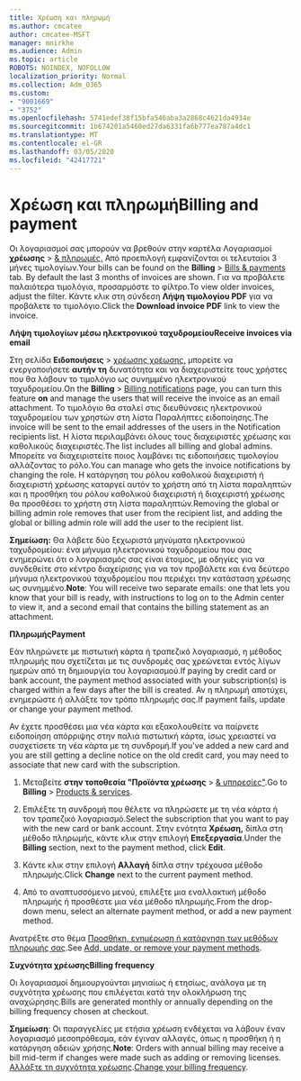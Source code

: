 ```yaml
---
title: Χρέωση και πληρωμή
ms.author: cmcatee
author: cmcatee-MSFT
manager: mnirkhe
ms.audience: Admin
ms.topic: article
ROBOTS: NOINDEX, NOFOLLOW
localization_priority: Normal
ms.collection: Adm_O365
ms.custom:
- "9001669"
- "3752"
ms.openlocfilehash: 5741edef38f15bfa546aba3a2868c4621da4934e
ms.sourcegitcommit: 1b674201a5460ed27da6331fa6b777ea787a4dc1
ms.translationtype: MT
ms.contentlocale: el-GR
ms.lasthandoff: 03/05/2020
ms.locfileid: "42417721"
---
```

# <a name="billing-and-payment"></a><span data-ttu-id="3a5ac-102">Χρέωση και πληρωμή</span><span class="sxs-lookup"><span data-stu-id="3a5ac-102">Billing and payment</span></span>

<span data-ttu-id="3a5ac-103">Οι λογαριασμοί σας μπορούν να βρεθούν στην καρτέλα Λογαριασμοί **χρέωσης** > [& πληρωμές.](https://go.microsoft.com/fwlink/p/?linkid=848039)  Από προεπιλογή εμφανίζονται οι τελευταίοι 3 μήνες τιμολογίων.</span><span class="sxs-lookup"><span data-stu-id="3a5ac-103">Your bills can be found on the **Billing** > [Bills & payments](https://go.microsoft.com/fwlink/p/?linkid=848039) tab.  By default the last 3 months of invoices are shown.</span></span>  <span data-ttu-id="3a5ac-104">Για να προβάλετε παλαιότερα τιμολόγια, προσαρμόστε το φίλτρο.</span><span class="sxs-lookup"><span data-stu-id="3a5ac-104">To view older invoices, adjust the filter.</span></span>  <span data-ttu-id="3a5ac-105">Κάντε κλικ στη σύνδεση **Λήψη τιμολογίου PDF** για να προβάλετε το τιμολόγιο.</span><span class="sxs-lookup"><span data-stu-id="3a5ac-105">Click the **Download invoice PDF** link to view the invoice.</span></span>

<span data-ttu-id="3a5ac-106">**Λήψη τιμολογίων μέσω ηλεκτρονικού ταχυδρομείου**</span><span class="sxs-lookup"><span data-stu-id="3a5ac-106">**Receive invoices via email**</span></span>

<span data-ttu-id="3a5ac-107">Στη σελίδα **Ειδοποιήσεις** > [χρέωσης χρέωσης,](https://go.microsoft.com/fwlink/p/?linkid=853212) μπορείτε να ενεργοποιήσετε **αυτήν τη** δυνατότητα και να διαχειριστείτε τους χρήστες που θα λάβουν το τιμολόγιο ως συνημμένο ηλεκτρονικού ταχυδρομείου.</span><span class="sxs-lookup"><span data-stu-id="3a5ac-107">On the **Billing** > [Billing notifications](https://go.microsoft.com/fwlink/p/?linkid=853212) page, you can turn this feature **on** and manage the users that will receive the invoice as an email attachment.</span></span> <span data-ttu-id="3a5ac-108">Το τιμολόγιο θα σταλεί στις διευθύνσεις ηλεκτρονικού ταχυδρομείου των χρηστών στη λίστα Παραλήπτες ειδοποίησης.</span><span class="sxs-lookup"><span data-stu-id="3a5ac-108">The invoice will be sent to the email addresses of the users in the Notification recipients list.</span></span> <span data-ttu-id="3a5ac-109">Η λίστα περιλαμβάνει όλους τους διαχειριστές χρέωσης και καθολικούς διαχειριστές.</span><span class="sxs-lookup"><span data-stu-id="3a5ac-109">The list includes all billing and global admins.</span></span>  <span data-ttu-id="3a5ac-110">Μπορείτε να διαχειριστείτε ποιος λαμβάνει τις ειδοποιήσεις τιμολογίου αλλάζοντας το ρόλο.</span><span class="sxs-lookup"><span data-stu-id="3a5ac-110">You can manage who gets the invoice notifications by changing the role.</span></span>  <span data-ttu-id="3a5ac-111">Η κατάργηση του ρόλου καθολικού διαχειριστή ή διαχειριστή χρέωσης καταργεί αυτόν το χρήστη από τη λίστα παραληπτών και η προσθήκη του ρόλου καθολικού διαχειριστή ή διαχειριστή χρέωσης θα προσθέσει το χρήστη στη λίστα παραληπτών.</span><span class="sxs-lookup"><span data-stu-id="3a5ac-111">Removing the global or billing admin role removes that user from the recipient list, and adding the global or billing admin role will add the user to the recipient list.</span></span>

<span data-ttu-id="3a5ac-112">**Σημείωση:** Θα λάβετε δύο ξεχωριστά μηνύματα ηλεκτρονικού ταχυδρομείου: ένα μήνυμα ηλεκτρονικού ταχυδρομείου που σας ενημερώνει ότι ο λογαριασμός σας είναι έτοιμος, με οδηγίες για να συνδεθείτε στο κέντρο διαχείρισης για να τον προβάλετε και ένα δεύτερο μήνυμα ηλεκτρονικού ταχυδρομείου που περιέχει την κατάσταση χρέωσης ως συνημμένο.</span><span class="sxs-lookup"><span data-stu-id="3a5ac-112">**Note**: You will receive two separate emails: one that lets you know that your bill is ready, with instructions to log on to the Admin center to view it, and a second email that contains the billing statement as an attachment.</span></span>

<span data-ttu-id="3a5ac-113">**Πληρωμής**</span><span class="sxs-lookup"><span data-stu-id="3a5ac-113">**Payment**</span></span>

<span data-ttu-id="3a5ac-114">Εάν πληρώνετε με πιστωτική κάρτα ή τραπεζικό λογαριασμό, η μέθοδος πληρωμής που σχετίζεται με τις συνδρομές σας χρεώνεται εντός λίγων ημερών από τη δημιουργία του λογαριασμού.</span><span class="sxs-lookup"><span data-stu-id="3a5ac-114">If paying by credit card or bank account, the payment method associated with your subscription(s) is charged within a few days after the bill is created.</span></span>  <span data-ttu-id="3a5ac-115">Αν η πληρωμή αποτύχει, ενημερώστε ή αλλάξτε τον τρόπο πληρωμής σας.</span><span class="sxs-lookup"><span data-stu-id="3a5ac-115">If payment fails, update or change your payment method.</span></span> 

<span data-ttu-id="3a5ac-116">Αν έχετε προσθέσει μια νέα κάρτα και εξακολουθείτε να παίρνετε ειδοποίηση απόρριψης στην παλιά πιστωτική κάρτα, ίσως χρειαστεί να συσχετίσετε τη νέα κάρτα με τη συνδρομή.</span><span class="sxs-lookup"><span data-stu-id="3a5ac-116">If you've added a new card and you are still getting a decline notice on the old credit card, you may need to associate that new card with the subscription.</span></span>

1. <span data-ttu-id="3a5ac-117">Μεταβείτε **στην τοποθεσία "Προϊόντα χρέωσης** > [& υπηρεσίες"](https://go.microsoft.com/fwlink/p/?linkid=842054).</span><span class="sxs-lookup"><span data-stu-id="3a5ac-117">Go to **Billing** > [Products & services](https://go.microsoft.com/fwlink/p/?linkid=842054).</span></span>

2. <span data-ttu-id="3a5ac-118">Επιλέξτε τη συνδρομή που θέλετε να πληρώσετε με τη νέα κάρτα ή τον τραπεζικό λογαριασμό.</span><span class="sxs-lookup"><span data-stu-id="3a5ac-118">Select the subscription that you want to pay with the new card or bank account.</span></span> <span data-ttu-id="3a5ac-119">Στην ενότητα **Χρέωση,** δίπλα στη μέθοδο πληρωμής, κάντε κλικ στην επιλογή **Επεξεργασία**.</span><span class="sxs-lookup"><span data-stu-id="3a5ac-119">Under the **Billing** section, next to the payment method, click **Edit**.</span></span>

3. <span data-ttu-id="3a5ac-120">Κάντε κλικ στην επιλογή **Αλλαγή** δίπλα στην τρέχουσα μέθοδο πληρωμής.</span><span class="sxs-lookup"><span data-stu-id="3a5ac-120">Click **Change** next to the current payment method.</span></span>

4. <span data-ttu-id="3a5ac-121">Από το αναπτυσσόμενο μενού, επιλέξτε μια εναλλακτική μέθοδο πληρωμής ή προσθέστε μια νέα μέθοδο πληρωμής.</span><span class="sxs-lookup"><span data-stu-id="3a5ac-121">From the drop-down menu, select an alternate payment method, or add a new payment method.</span></span>

<span data-ttu-id="3a5ac-122">Ανατρέξτε στο θέμα [Προσθήκη, ενημέρωση ή κατάργηση των μεθόδων πληρωμής σας](https://go.microsoft.com/fwlink/?linkid=2118133).</span><span class="sxs-lookup"><span data-stu-id="3a5ac-122">See [Add, update, or remove your payment methods](https://go.microsoft.com/fwlink/?linkid=2118133).</span></span>

<span data-ttu-id="3a5ac-123">**Συχνότητα χρέωσης**</span><span class="sxs-lookup"><span data-stu-id="3a5ac-123">**Billing frequency**</span></span>

<span data-ttu-id="3a5ac-124">Οι λογαριασμοί δημιουργούνται μηνιαίως ή ετησίως, ανάλογα με τη συχνότητα χρέωσης που επιλέγεται κατά την ολοκλήρωση της αναχώρησης.</span><span class="sxs-lookup"><span data-stu-id="3a5ac-124">Bills are generated monthly or annually depending on the billing frequency chosen at checkout.</span></span>  

<span data-ttu-id="3a5ac-125">**Σημείωση**: Οι παραγγελίες με ετήσια χρέωση ενδέχεται να λάβουν έναν λογαριασμό μεσοπρόθεσμα, εάν έγιναν αλλαγές, όπως η προσθήκη ή η κατάργηση αδειών χρήσης.</span><span class="sxs-lookup"><span data-stu-id="3a5ac-125">**Note**: Orders with annual billing may receive a bill mid-term if changes were made such as adding or removing licenses.</span></span>  <span data-ttu-id="3a5ac-126">[Αλλάξτε τη συχνότητα χρέωσης](https://go.microsoft.com/fwlink/?linkid=2119148).</span><span class="sxs-lookup"><span data-stu-id="3a5ac-126">[Change your billing frequency](https://go.microsoft.com/fwlink/?linkid=2119148).</span></span>
